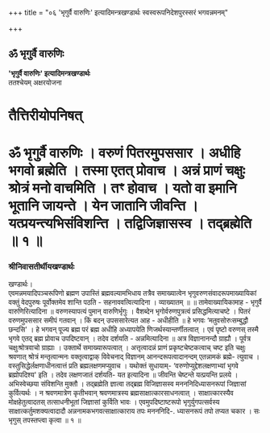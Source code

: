 +++
title = "०६ 'भृगुर्वै वारुणिः' इत्यादिमन्त्रखण्डार्थः स्वस्वरूपनिदेशपुरस्सरं भगवन्नमनम्"

+++


## ॐ भृगुर्वै वारुणिः

**'भृगुर्वै वारुणिः' इत्यादिमन्त्रखण्डार्थः**  
ततश्चेयम् अक्षरयोजना

# **तैत्तिरीयोपनिषत्**

# **ॐ भृगुर्वै वारुणिः । वरुणं पितरमुपससार । अधीहि भगवो ब्रह्मेति । तस्मा एतत् प्रोवाच । अन्नं प्राणं चक्षुः श्रोत्रं मनो वाचमिति । तꣳ होवाच । यतो वा इमानि भूतानि जायन्ते । येन जातानि जीवन्ति । यत्प्रयन्त्यभिसंविशन्ति । तद्विजिज्ञासस्व । तद्ब्रह्मेति ॥ १ ॥**

### **श्रीनिवासतीर्थीयखण्डार्थः**

खण्डार्थः।  
एवमन्नमयादिपञ्चरूपिणो ब्रह्मण उपास्तिं ब्रह्मवल्यामभिधाय तत्रैव समाख्यात्वेन भृगुवरुणसंवादरूपमाख्यायिकां वक्तुं वेदपुरुषः पूर्वोक्तमेव शान्ति पठति - सहनाववत्वित्यादिना । व्याख्यातम् ॥ ॥ तामेवाख्यायिकामाह - भृगुर्वै वारुणिरित्यादिना ॥ वरुणस्यापत्यं पुमान् वारुणिर्भृगुः । वैशब्देन भृगोर्वरुणपुत्रत्वं प्रसिद्धमित्याचष्टे । पितरं वरुणमुपससार समीपं गतवान् । किं बदन् उपससारेत्यत आह - अधीहीति ॥ हे भगवः ‘मतुवसोरुःसम्बुद्धौ छन्दसि' । हे भगवन् पूज्य ब्रह्म परं ब्रह्म अधीहि अध्यापयेति णिजर्थस्यान्तर्णीतत्वात् । एवं पृष्टो वरुणस् तस्मै भृगवे एतद् ब्रह्म प्रोवाच उपदिष्टवान् । तदेव दर्शयति - अन्नमित्यादिना ॥ अत्र विज्ञानानन्दौ ग्राह्यौ । पूर्वत्र चक्षुःश्रोत्रवाचो ग्राह्याः । उक्तार्थे समाख्यारूपत्वात् । अत्तृत्वादन्नं प्राणं प्रकृष्टचेष्टकत्वाच् चष्ट इति चक्षुः श्रवणात् श्रोत्रं मन्तृत्वान्मनः वक्तृत्वाद्वाक् विवेचनाद् विज्ञानम् आनन्दरूपत्वादानन्दम् एतन्नामकं ब्रह्मे- त्युवाच । वस्तुसिद्धेर्लक्षणाधीनत्वात्तं प्रति ब्रह्मलक्षणमप्युवाच । यथोक्तं सुधायाम्- ‘वरुणोप्युद्देशलक्षणाभ्यां भृगवे ब्रह्मोपदिश्य' इति । तदेव लक्षणजातं दर्शयति- यत इत्यादिना ॥ जीवन्ति चेष्टन्ते यत्प्रयन्ति प्रलये । अभिस्वेच्छया संविशन्ति मुक्तौ । तद्ब्रह्मेति ज्ञात्वा तद्ब्रह्म विजिज्ञासस्व मनननिदिध्यासनरूपां जिज्ञासां कुर्वित्यर्थः । न श्रवणमात्रेण कृतीभवान् श्रवणमात्रस्य ब्रह्मसाक्षात्कारसाधनत्वात् । साक्षात्कारस्यैव मोक्षहेतुत्वादतस् तत्साधनीभूतां जिज्ञासां कुर्विति भावः । एवमुपदिष्टाष्टरूपो भृगुर्युगपत्सर्वस्य साक्षात्कर्तुमशक्यत्वादादौ अन्ननामकभगवत्साक्षात्काराय तपः मनननिदि-. ध्यासनरूपं तपो तप्यत चकार । सः भृगुस् तपस्तप्त्वा कृत्वा ॥ १ ॥

